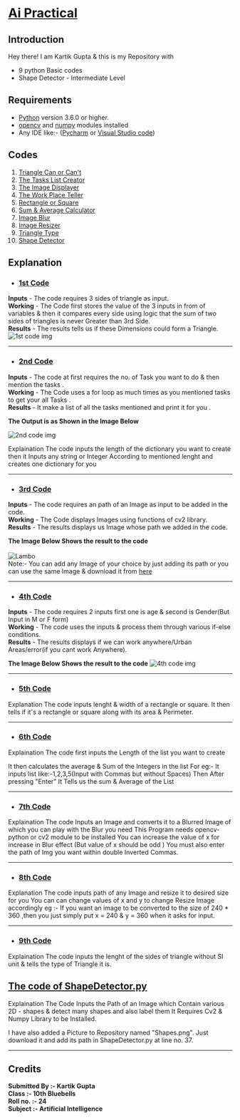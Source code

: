 
# <ins>Ai Practical </ins>


## **Introduction** # 
Hey there!
I am Kartik Gupta & this is my Repository with 
* 9 python Basic codes  
* Shape Detector - Intermediate Level

## **Requirements** #
* [Python](https://www.python.org/downloads/) version 3.6.0 or higher.
* [opencv](https://opencv.org/releases/) and [numpy](https://numpy.org/install/) modules installed
* Any IDE like:- ([Pycharm](https://www.jetbrains.com/pycharm/download/) or [Visual Studio code](https://code.visualstudio.com/download))

## **Codes** ##
1. [Triangle Can or Can't](1.py)
2. [The Tasks List Creator](2.py)
3. [The Image Displayer](3.py)
4. [The Work Place Teller](4.py)
5. [Rectangle or Square](5.py)
6. [Sum & Average Calculator](6.py)
7. [Image Blur](7.py)
8. [Image Resizer](8.py)
9. [Triangle Type](9.py)
10. [Shape Detector](ShapeDetector.py)

## **Explanation** ##
* ###  [1st Code](1.py)
**Inputs** - The code requires 3 sides of triangle as input. <br />
**Working** - The Code first stores the value of the 3 inputs in from of variables & then it compares every side using logic that the sum of two sides of triangles is never Greater than 3rd Side. 
<br />**Results** - The results tells us if these Dimensions could form a Triangle.<br />
![1st code img](https://user-images.githubusercontent.com/81790487/114462454-ae1cfb00-9c00-11eb-8b94-d71aad393f5f.PNG)
***
* ### [2nd Code](2.py)
**Inputs** - The code at first requires the no. of Task you want to do & then mention the tasks . <br />
**Working** - The Code uses a for loop as much times as you mentioned tasks to get your all Tasks . 
<br />**Results** - It make a list of all the tasks mentioned and print it for you .<br />

__The Output is as Shown in the Image Below__

![2nd code img](https://user-images.githubusercontent.com/81790487/114575148-862ca680-9c97-11eb-8554-203c502b558d.PNG)


Explaination The code inputs the length of the dictionary you want to create then it Inputs any string or Integer According to mentioned lenght and creates one dictionary for you
***
* ### [3rd Code](3.py)
**Inputs** - The code requires an path of an Image as input to be added in the code. <br />
**Working** - The Code displays Images using functions of cv2 library. <br /> 
**Results** - The results displays us Image whose path we added in the code. <br />

__The Image Below Shows the result to the code__<br />  
![Lambo](https://user-images.githubusercontent.com/81790487/114567451-e2d89300-9c90-11eb-995a-0522d90ee4e4.jpg)<br />
Note:- You can add any Image of your choice by just adding its path or you can use the same Image & download it from [here](https://raw.githubusercontent.com/guptakartik0235/AI_Practical/main/lambo.jpg)  


***
* ### [4th Code](4.py)
**Inputs** - The code requires 2 inputs first one is age & second is Gender(But Input in M or F form) <br />
**Working** - The code uses the inputs & process them through various if-else conditions. <br /> 
**Results** - The results displays if we can work anywhere/Urban Areas/error(if you cant work Anywhere). <br />

__The Image Below Shows the result to the code__
![4th code img](https://user-images.githubusercontent.com/81790487/114577058-54b4da80-9c99-11eb-9398-9c33d106a86d.PNG)

***
* ### [5th Code](5.py)

Explanation The code inputs lenght & width of a rectangle or square. It then tells if it's a rectangle or square along with its area & Perimeter.
***
* ### [6th Code](6.py)

Explaination The code first inputs the Length of the list you want to create

It then calculates the average & Sum of the Integers in the list For eg:- It inputs list like:-1,2,3,5(Input with Commas but without Spaces) Then After pressing "Enter" It Tells us the sum & Average of the List
***
* ### [7th Code](7.py)

Explaination The code Inputs an Image and converts it to a Blurred Image of which you can play with the Blur you need This Program needs opencv-python or cv2 module to be installed You can increase the value of x for increase in Blur effect (But value of x should be odd ) You must also enter the path of Img you want within double Inverted Commas.
***
* ### [8th Code](8.py)

Explanation The code inputs path of any Image and resize it to desired size for you You can can change values of x and y to change Resize Image accordingly eg :- If you want an image to be converted to the size of 240 * 360 ,then you just simply put x = 240 & y = 360 when it asks for input.
***
* ### [9th Code](9.py)

Explaination The code inputs the lenght of the sides of triangle without SI unit & tells the type of Triangle it is.

## **[The code of ShapeDetector.py](ShapeDetector.py)** ##

Explaination The Code Inputs the Path of an Image which Contain various 2D - shapes & detect many shapes and also label them It Requires Cv2 & Numpy Library to be Installed.

I have also added a Picture to Repository named "Shapes.png". Just download it and add its path in ShapeDetector.py at line no. 37.
***
 ## **Credits**  ## 
__Submitted By :- Kartik Gupta <br />
  Class :- 10th Bluebells <br />
  Roll no. :- 24 <br />
  Subject :- Artificial Intelligence <br />__

